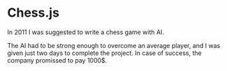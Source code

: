 # Chess.js

In 2011 I was suggested to write a chess game with AI.

The AI had to be strong enough to overcome an average player,
and I was given just two days to complete the project. In case
of success, the company promissed to pay 1000$.

